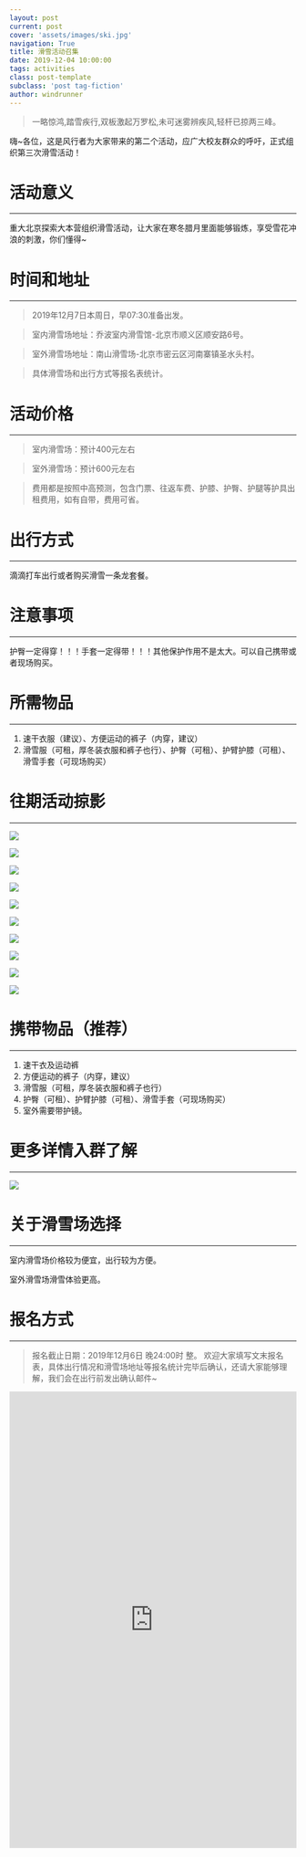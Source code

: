 ```yaml
---
layout: post
current: post
cover: 'assets/images/ski.jpg'
navigation: True
title: 滑雪活动召集
date: 2019-12-04 10:00:00
tags: activities
class: post-template
subclass: 'post tag-fiction'
author: windrunner
---
```


> 一略惊鸿,踏雪疾行,双板激起万罗松,未可迷雾辨疾风,轻杆已掠两三峰。

嗨~各位，这是风行者为大家带来的第二个活动，应广大校友群众的呼吁，正式组织第三次滑雪活动！

# 活动意义
---------------

重大北京探索大本营组织滑雪活动，让大家在寒冬腊月里面能够锻炼，享受雪花冲浪的刺激，你们懂得~

# 时间和地址
---------------

> 2019年12月7日本周日，早07:30准备出发。

> 室内滑雪场地址：乔波室内滑雪馆-北京市顺义区顺安路6号。

> 室外滑雪场地址：南山滑雪场-北京市密云区河南寨镇圣水头村。

> 具体滑雪场和出行方式等报名表统计。

# 活动价格
---------------

> 室内滑雪场：预计400元左右

> 室外滑雪场：预计600元左右

> 费用都是按照中高预测，包含门票、往返车费、护膝、护臀、护腿等护具出租费用，如有自带，费用可省。

# 出行方式
---------------
滴滴打车出行或者购买滑雪一条龙套餐。

# 注意事项
---------------
护臀一定得穿！！！手套一定得带！！！其他保护作用不是太大。可以自己携带或者现场购买。

# 所需物品
---------------
1. 速干衣服（建议）、方便运动的裤子（内穿，建议）
2. 滑雪服（可租，厚冬装衣服和裤子也行）、护臀（可租）、护臂护膝（可租）、滑雪手套（可现场购买）

# 往期活动掠影
---------------
![](http://cdn.warriorland.cn/img/ski_1.jpeg)

![](http://cdn.warriorland.cn/img/ski_2.jpeg)

![](http://cdn.warriorland.cn/img/ski_3.jpeg)

![](http://cdn.warriorland.cn/img/ski_4.jpeg)

![](http://cdn.warriorland.cn/img/ski_5.jpeg)

![](http://cdn.warriorland.cn/img/ski_6.jpeg)

![](http://cdn.warriorland.cn/img/ski_7.jpeg)

![](http://cdn.warriorland.cn/img/ski_8.jpeg)

![](http://cdn.warriorland.cn/img/ski_9.jpeg)

![](http://cdn.warriorland.cn/img/ski_10.jpeg)

# 携带物品（推荐）
---------------
1. 速干衣及运动裤
2. 方便运动的裤子（内穿，建议）
3. 滑雪服（可租，厚冬装衣服和裤子也行）
4. 护臀（可租）、护臂护膝（可租）、滑雪手套（可现场购买）
5. 室外需要带护镜。


# 更多详情入群了解
---------------
![](http://cdn.warriorland.cn/img/scan.png)

# 关于滑雪场选择
---------------
室内滑雪场价格较为便宜，出行较为方便。


室外滑雪场滑雪体验更高。

# 报名方式
---------------
> 报名截止日期：2019年12月6日 晚24:00时 整。
欢迎大家填写文末报名表，具体出行情况和滑雪场地址等报名统计完毕后确认，还请大家能够理解，我们会在出行前发出确认邮件~

<iframe height="800" width="100%" src="https://wj.qq.com/s2/5148628/015e/" frameborder="0" allowfullscreen></iframe>
